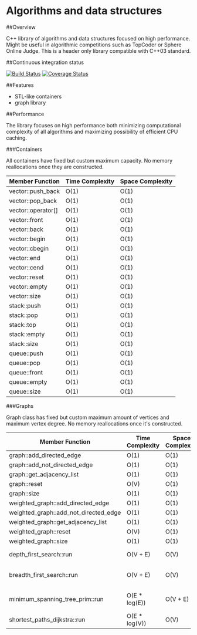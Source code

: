 # Algorithms and data structures


##Overview

C++ library of algorithms and data structures focused on high performance. Might be useful in algorithmic competitions such as TopCoder or Sphere Online Judge. This is a header only library compatible with C++03 standard.


##Continuous integration status

[![Build Status](https://travis-ci.org/pawel-kieliszczyk/algorithms.svg)](https://travis-ci.org/pawel-kieliszczyk/algorithms)
[![Coverage Status](https://img.shields.io/coveralls/pawel-kieliszczyk/algorithms.svg)](https://coveralls.io/r/pawel-kieliszczyk/algorithms?branch=master)


##Features

 + STL-like containers
 + graph library


##Performance

The library focuses on high performance both minimizing computational complexity of all algorithms and maximizing possibility of efficient CPU caching.


###Containers

All containers have fixed but custom maximum capacity. No memory reallocations once they are constructed.

| Member Function    | Time Complexity | Space Complexity |
|--------------------|-----------------|------------------|
| vector::push_back  | O(1)            | O(1)             |
| vector::pop_back   | O(1)            | O(1)             |
| vector::operator[] | O(1)            | O(1)             |
| vector::front      | O(1)            | O(1)             |
| vector::back       | O(1)            | O(1)             |
| vector::begin      | O(1)            | O(1)             |
| vector::cbegin     | O(1)            | O(1)             |
| vector::end        | O(1)            | O(1)             |
| vector::cend       | O(1)            | O(1)             |
| vector::reset      | O(1)            | O(1)             |
| vector::empty      | O(1)            | O(1)             |
| vector::size       | O(1)            | O(1)             |
| stack::push        | O(1)            | O(1)             |
| stack::pop         | O(1)            | O(1)             |
| stack::top         | O(1)            | O(1)             |
| stack::empty       | O(1)            | O(1)             |
| stack::size        | O(1)            | O(1)             |
| queue::push        | O(1)            | O(1)             |
| queue::pop         | O(1)            | O(1)             |
| queue::front       | O(1)            | O(1)             |
| queue::empty       | O(1)            | O(1)             |
| queue::size        | O(1)            | O(1)             |


###Graphs

Graph class has fixed but custom maximum amount of vertices and maximum vertex degree. No memory reallocations once it's constructed.

| Member Function                       | Time Complexity | Space Complexity | Notes                 |
|---------------------------------------|-----------------|------------------|-----------------------|
| graph::add_directed_edge              | O(1)            | O(1)             |                       |
| graph::add_not_directed_edge          | O(1)            | O(1)             |                       |
| graph::get_adjacency_list             | O(1)            | O(1)             |                       |
| graph::reset                          | O(V)            | O(1)             |                       |
| graph::size                           | O(1)            | O(1)             |                       |
| weighted_graph::add_directed_edge     | O(1)            | O(1)             |                       |
| weighted_graph::add_not_directed_edge | O(1)            | O(1)             |                       |
| weighted_graph::get_adjacency_list    | O(1)            | O(1)             |                       |
| weighted_graph::reset                 | O(V)            | O(1)             |                       |
| weighted_graph::size                  | O(1)            | O(1)             |                       |
| depth_first_search::run               | O(V + E)        | O(V)             | Recursive version     |
| breadth_first_search::run             | O(V + E)        | O(V)             | Non-recursive version |
| minimum_spanning_tree_prim::run       | O(E * log(E))   | O(V + E)         | Will be improved soon |
| shortest_paths_dijkstra::run          | O(E * log(V))   | O(V)             |                       |
